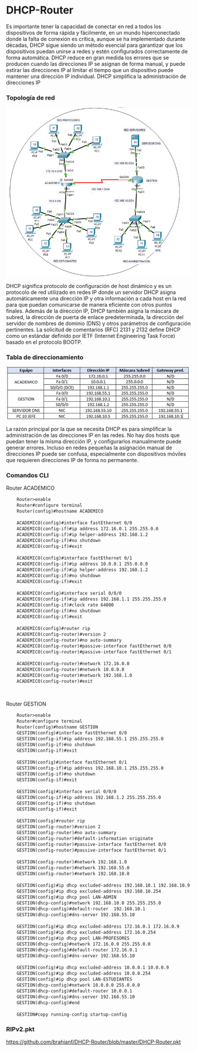 # DHCP-Router

Es importante tener la capacidad de conectar en red a todos los dispositivos de forma
rápida y fácilmente, en un mundo hiperconectado donde la falta de conexión es crítica,
aunque se ha implementado durante décadas, DHCP sigue siendo un método esencial
para garantizar que los dispositivos puedan unirse a redes y estén configurados
correctamente de forma automática.
DHCP reduce en gran medida los errores que se producen cuando las direcciones IP se
asignan de forma manual, y puede estirar las direcciones IP al limitar el tiempo que un
dispositivo puede mantener una dirección IP individual.
DHCP simplifica la administración de direcciones IP

### Topología de red

![alt text](https://github.com/brahianf/DHCP-Router/blob/master/TOPOLOGIARED.PNG)


DHCP significa protocolo de configuración de host dinámico y es un protocolo de red utilizado en redes IP donde un servidor DHCP asigna automáticamente una dirección IP y otra información a cada host en la red para que puedan comunicarse de manera eficiente con otros puntos finales.
Además de la dirección IP, DHCP también asigna la máscara de subred, la dirección de puerta de enlace predeterminada, la dirección del servidor de nombres de dominio (DNS) y otros parámetros de configuración pertinentes. La solicitud de comentarios (RFC) 2131 y 2132 define DHCP como un estándar definido por IETF (Internet Engineering Task Force) basado en el protocolo BOOTP.

### Tabla de direccionamiento

![alt text](https://github.com/brahianf/DHCP-Router/blob/master/TABLADIRECCIONAMIENTO.PNG)

La razón principal por la que se necesita DHCP es para simplificar la administración de las direcciones IP en las redes. No hay dos hosts que puedan tener la misma dirección IP, y configurarlos manualmente puede generar errores. Incluso en redes pequeñas la asignación manual de direcciones IP puede ser confusa, especialmente con dispositivos móviles que requieren direcciones IP de forma no permanente.

### Comandos CLI

Router ACADEMICO
```
	Router>enable
    Router#configure terminal 
    Router(config)#hostname ACADEMICO

    ACADEMICO(config)#interface fastEthernet 0/0
    ACADEMICO(config-if)#ip address 172.16.0.1 255.255.0.0
    ACADEMICO(config-if)#ip helper-address 192.168.1.2
    ACADEMICO(config-if)#no shutdown 
    ACADEMICO(config-if)#exit

    ACADEMICO(config)#interface fastEthernet 0/1
    ACADEMICO(config-if)#ip address 10.0.0.1 255.0.0.0
    ACADEMICO(config-if)#ip helper-address 192.168.1.2
    ACADEMICO(config-if)#no shutdown 
    ACADEMICO(config-if)#exit

    ACADEMICO(config)#interface serial 0/0/0
    ACADEMICO(config-if)#ip address 192.168.1.1 255.255.255.0
    ACADEMICO(config-if)#clock rate 64000
    ACADEMICO(config-if)#no shutdown 
    ACADEMICO(config-if)#exit

    ACADEMICO(config)#router rip 
    ACADEMICO(config-router)#version 2
    ACADEMICO(config-router)#no auto-summary
    ACADEMICO(config-router)#passive-interface fastEthernet 0/0
    ACADEMICO(config-router)#passive-interface fastEthernet 0/1 

    ACADEMICO(config-router)#network 172.16.0.0
    ACADEMICO(config-router)#network 10.0.0.0
    ACADEMICO(config-router)#network 192.168.1.0
    ACADEMICO(config-router)#exit



```

Router GESTION
```
    Router>enable 
    Router#configure terminal 
    Router(config)#hostname GESTION
    GESTION(config)#interface fastEthernet 0/0
    GESTION(config-if)#ip address 192.168.55.1 255.255.255.0
    GESTION(config-if)#no shutdown 
    GESTION(config-if)#exit

    GESTION(config)#interface fastEthernet 0/1
    GESTION(config-if)#ip address 192.168.10.1 255.255.255.0
    GESTION(config-if)#no shutdown 
    GESTION(config-if)#exit

    GESTION(config)#interface serial 0/0/0
    GESTION(config-if)#ip address 192.168.1.2 255.255.255.0
    GESTION(config-if)#no shutdown 
    GESTION(config-if)#exit

    GESTION(config)#router rip 
    GESTION(config-router)#version 2
    GESTION(config-router)#no auto-summary
    GESTION(config-router)#default-information originate  
    GESTION(config-router)#passive-interface fastEthernet 0/0
    GESTION(config-router)#passive-interface fastEthernet 0/1 

    GESTION(config-router)#network 192.168.1.0 
    GESTION(config-router)#network 192.168.55.0
    GESTION(config-router)#network 192.168.10.0
 
    GESTION(config)#ip dhcp excluded-address 192.168.10.1 192.168.10.9
    GESTION(config)#ip dhcp excluded-address 192.168.10.254
    GESTION(config)#ip dhcp pool LAN-ADMIN
    GESTION(dhcp-config)#network 192.168.10.0 255.255.255.0
    GESTION(dhcp-config)#default-router  192.168.10.1
    GESTION(dhcp-config)#dns-server 192.168.55.10

    GESTION(config)#ip dhcp excluded-address 172.16.0.1 172.16.0.9
    GESTION(config)#ip dhcp excluded-address 172.16.0.254
    GESTION(config)#ip dhcp pool LAN-PROFESORES
    GESTION(dhcp-config)#network 172.16.0.0 255.255.0.0
    GESTION(dhcp-config)#default-router 172.16.0.1 
    GESTION(dhcp-config)#dns-server 192.168.55.10

    GESTION(config)#ip dhcp excluded-address 10.0.0.1 10.0.0.9
    GESTION(config)#ip dhcp excluded-address 10.0.0.254
    GESTION(config)#ip dhcp pool LAN-ESTUDIANTES
    GESTION(dhcp-config)#network 10.0.0.0 255.0.0.0
    GESTION(dhcp-config)#default-router 10.0.0.1 
    GESTION(dhcp-config)#dns-server 192.168.55.10 
    GESTION(dhcp-config)#end

    GESTION#copy running-config startup-config 
```

### RIPv2.pkt

https://github.com/brahianf/DHCP-Router/blob/master/DHCP-Router.pkt

